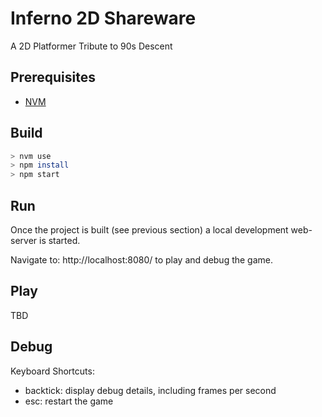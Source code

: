 # Inferno 2D Shareware

A 2D Platformer Tribute to 90s Descent

## Prerequisites

- [NVM](https://github.com/nvm-sh/nvm)

## Build

```bash
> nvm use
> npm install
> npm start
```

## Run

Once the project is built (see previous section) a local development web-server is started.

Navigate to: http://localhost:8080/ to play and debug the game.

## Play

TBD

## Debug

Keyboard Shortcuts:

- backtick: display debug details, including frames per second
- esc: restart the game

